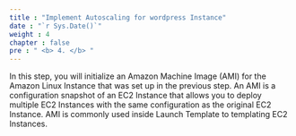 ```yaml
---
title : "Implement Autoscaling for wordpress Instance"
date : "`r Sys.Date()`"
weight : 4
chapter : false
pre : " <b> 4. </b> "
---
```



In this step, you will initialize an Amazon Machine Image (AMI) for the Amazon Linux Instance that was set up in the previous step. An AMI is a configuration snapshot of an EC2 Instance that allows you to deploy multiple EC2 Instances with the same configuration as the original EC2 Instance. AMI is commonly used inside Launch Template to templating EC2 Instances.